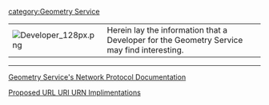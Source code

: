 [category:Geometry Service](category:Geometry_Service "wikilink")

|                                                |                                                                                            |
|------------------------------------------------|--------------------------------------------------------------------------------------------|
| ![](Developer_128px.png "Developer_128px.png") | Herein lay the information that a Developer for the Geometry Service may find interesting. |

------------------------------------------------------------------------

[Geometry Service's Network Protocol
Documentation](GeometryServiceNetworkProtocol "wikilink")

[Proposed URL URI URN
Implimentations](URL_URI_URN_Implimentations "wikilink")